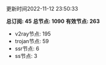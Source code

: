 更新时间2022-11-12 23:50:33

**总订阅: 45**
**总节点: 1090**
**有效节点: 263**
- v2ray节点: 195
- trojan节点: 59
- ssr节点: 6
- ss节点: 3
